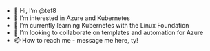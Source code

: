 - 👋 Hi, I’m @tef8
- 👀 I’m interested in Azure and Kubernetes
- 🌱 I’m currently learning Kubernetes with the Linux Foundation 
- 💞️ I’m looking to collaborate on templates and automation for Azure
- 📫 How to reach me - message me here, ty!

<!---
tef8/tef8 is a ✨ special ✨ repository because its `README.md` (this file) appears on your GitHub profile.
You can click the Preview link to take a look at your changes.
--->
